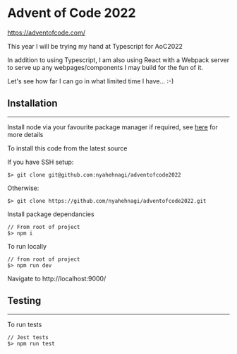# Advent of Code 2022
https://adventofcode.com/

This year I will be trying my hand at Typescript for AoC2022

In addition to using Typescript, I am also using React with a Webpack server to serve up any webpages/components I may build for the fun of it. 

Let's see how far I can go in what limited time I have... :-)

## Installation

---

Install node via your favourite package manager if required, see [here](https://nodejs.org/en/ "Node") for more details

To install this code from the latest source

If you have SSH setup:

```
$> git clone git@github.com:nyahehnagi/adventofcode2022
```

Otherwise:

```
$> git clone https://github.com/nyahehnagi/adventofcode2022.git
```

Install package dependancies

```
// From root of project
$> npm i
```

To run locally

```
// from root of project
$> npm run dev
```
Navigate to http://localhost:9000/

## Testing

---

To run tests

```
// Jest tests
$> npm run test
